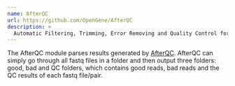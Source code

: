 ```yaml
---
name: AfterQC
url: https://github.com/OpenGene/AfterQC
description: >
  Automatic Filtering, Trimming, Error Removing and Quality Control for fastq data.
---
```


The AfterQC module parses results generated by
[AfterQC](https://github.com/OpenGene/AfterQC). AfterQC can simply go through all fastq files in a folder and then output three folders: good, bad and QC folders, which contains good reads, bad reads and the QC results of each fastq file/pair.
